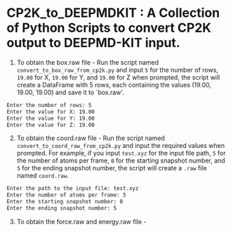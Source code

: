 # CP2K_to_DEEPMDKIT : A Collection of Python Scripts to convert CP2K output to DEEPMD-KIT input. 


1. To obtain the box.raw file -
   Run the script named `convert_to_box_raw_from_cp2k.py` and input `5` for the number of rows, `19.00` for X, `19.00` for Y, and `19.00` for Z when prompted, the script will create a DataFrame with 5 rows, each containing the values (19.00, 19.00, 19.00) and save it to `box.raw'.

```sh
Enter the number of rows: 5
Enter the value for X: 19.00
Enter the value for Y: 19.00
Enter the value for Z: 19.00
```

2. To obtain the coord.raw file -
   Run the script named `convert_to_coord_raw_from_cp2k.py` and input the required values when prompted. For example, if you input `test.xyz` for the input file path, `5` for the number of atoms per frame, `0` for the starting snapshot number, and `5` for the ending snapshot number, the script will create a `.raw` file named `coord.raw`.

```sh
Enter the path to the input file: test.xyz
Enter the number of atoms per frame: 5
Enter the starting snapshot number: 0
Enter the ending snapshot number: 5
```
3. To obtain the force.raw and energy.raw file -
   



